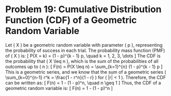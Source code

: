 # Problem 19: Cumulative Distribution Function (CDF) of a Geometric Random Variable

Let \( X \) be a geometric random variable with parameter \( p \), representing the probability of success in each trial. The probability mass function (PMF) of \( X \) is:
\[
P(X = k) = (1 - p)^{k - 1} p, \quad k = 1, 2, 3, \dots
\]
The CDF is the probability that \( X \leq n \), which is the sum of the probabilities of all outcomes up to \( n \):
\[
F(n) = P(X \leq n) = \sum_{k=1}^{n} (1 - p)^{k - 1} p
\]
This is a geometric series, and we know that the sum of a geometric series \( \sum_{k=0}^{n-1} r^k = \frac{1 - r^n}{1 - r} \) for \( |r| < 1 \). Therefore, the CDF can be written as:
\[
F(n) = 1 - (1 - p)^n, \quad n \geq 1
\]
Thus, the CDF of a geometric random variable is:
\[
F(n) = 1 - (1 - p)^n
\]
